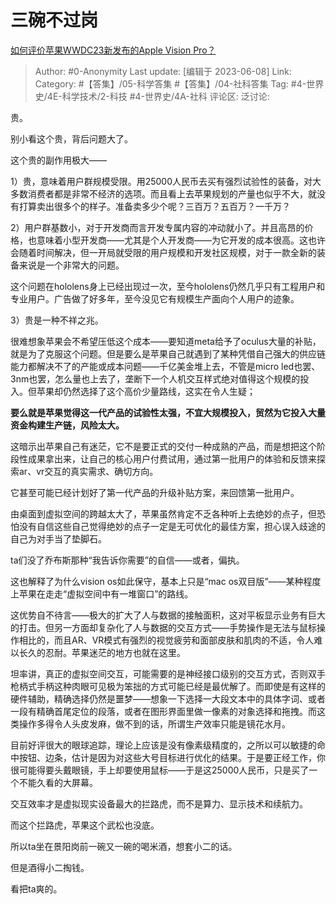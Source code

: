# 三碗不过岗
[如何评价苹果WWDC23新发布的Apple Vision Pro？](https://www.zhihu.com/question/604992942/answer/3062299870)

> Author: #0-Anonymity
> Last update: [编辑于 2023-06-08]
> Link:
> Category: #【答集】/05-科学答集 #【答集】/04-社科答集 
> Tag: #4-世界史/4E-科学技术/2-科技 #4-世界史/4A-社科
> 评论区:
> 泛讨论:

贵。

别小看这个贵，背后问题大了。

这个贵的副作用极大——

1）贵，意味着用户群规模受限。用25000人民币去买有强烈试验性的装备，对大多数消费者都是非常不经济的选项。而且看上去苹果规划的产量也似乎不大，就没有打算卖出很多个的样子。准备卖多少个呢？三百万？五百万？一千万？

2）用户群基数小，对于开发商而言开发专属内容的冲动就小了。并且高昂的价格，也意味着小型开发商——尤其是个人开发商——为它开发的成本很高。这也许会随着时间解决，但一开局就受限的用户规模和开发社区规模，对于一款全新的装备来说是一个非常大的问题。

这个问题在hololens身上已经出现过一次，至今hololens仍然几乎只有工程用户和专业用户。广告做了好多年，至今没见它有规模生产面向个人用户的迹象。

3）贵是一种不祥之兆。

很难想象苹果会不希望压低这个成本——要知道meta给予了oculus大量的补贴，就是为了克服这个问题。但是要么是苹果自己就遇到了某种凭借自己强大的供应链能力都解决不了的产能或成本问题——千亿美金堆上去，不管是micro led也罢、3nm也罢，怎么量也上去了，垄断下一个人机交互样式绝对值得这个规模的投入。但苹果却仍然选择了这个高价少量路线，这实在令人生疑；

**要么就是苹果觉得这一代产品的试验性太强，不宜大规模投入，贸然为它投入大量资金构建生产链，风险太大。**

这暗示出苹果自己有迷茫，它不是要正式的交付一种成熟的产品，而是想把这个阶段性成果拿出来，让自己的核心用户付费试用，通过第一批用户的体验和反馈来探索ar、vr交互的真实需求、确切方向。

它甚至可能已经计划好了第一代产品的升级补贴方案，来回馈第一批用户。

由桌面到虚拟空间的跨越太大了，苹果虽然肯定不乏各种听上去绝妙的点子，但恐怕没有自信这些自己觉得绝妙的点子一定是无可优化的最佳方案，担心误入歧途的自己为对手当了垫脚石。

ta们没了乔布斯那种“我告诉你需要”的自信——或者，偏执。

这也解释了为什么vision os如此保守，基本上只是“mac os双目版”——某种程度上苹果在走走“虚拟空间中有一堆窗口”的路线。

这优势自不待言——极大的扩大了人与数据的接触面积，这对平板显示业务有巨大的打击。但另一方面却复杂化了人与数据的交互方式——手势操作是无法与鼠标操作相比的，而且AR、VR模式有强烈的视觉疲劳和面部皮肤和肌肉的不适，令人难以长久的忍耐。苹果迷茫的地方也就在这里。

坦率讲，真正的虚拟空间交互，可能需要的是神经接口级别的交互方式，否则双手枪柄式手柄这种肉眼可见极为笨拙的方式可能已经是最优解了。而即使是有这样的硬件辅助，精确选择仍然是噩梦——想象一下选择一大段文本中的具体字词、或者一段有精确首尾定位的段落，或者在图形界面里做一像素的对象选择和拖拽。而这类操作多得令人头皮发麻，做不到的话，所谓生产效率只能是镜花水月。

目前好评很大的眼球追踪，理论上应该是没有像素级精度的，之所以可以敏捷的命中按钮、边条，估计是因为对这些大号目标进行优化的结果。于是要正经工作，你很可能得要头戴眼镜，手上却要使用鼠标——于是这25000人民币，只是买了一个不能久看的大屏幕。

交互效率才是虚拟现实设备最大的拦路虎，而不是算力、显示技术和续航力。

而这个拦路虎，苹果这个武松也没底。

所以ta坐在景阳岗前一碗又一碗的喝米酒，想套小二的话。

但是酒得小二掏钱。

看把ta爽的。

